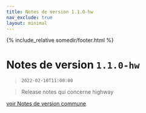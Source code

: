 ```yaml
---
title: Notes de version 1.1.0-hw
nav_exclude: true
layout: minimal
---
```


{% include_relative somedir/footer.html %}

# Notes de version `1.1.0-hw`

> `2022-02-10T11:00:00`

> Release notes qui concerne highway

[voir Notes de version commune](https://witsa.github.io/synapps/synapps-studio-releases/notes/1.1.0.md)
